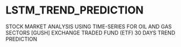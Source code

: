# LSTM_TREND_PREDICTION
 STOCK MARKET ANALYSIS USING TIME-SERIES  FOR OIL AND GAS SECTORS [GUSH] EXCHANGE TRADED FUND (ETF) 30 DAYS TREND PREDICTION
